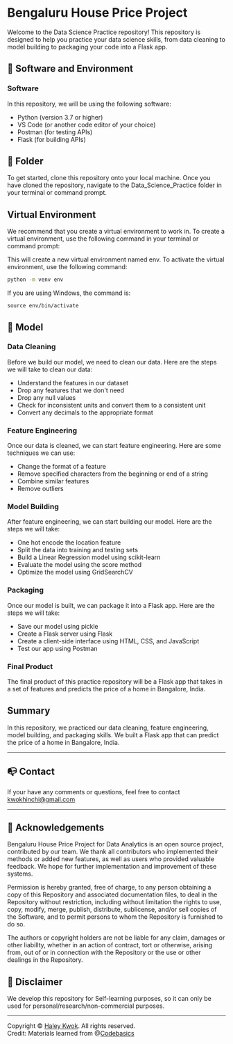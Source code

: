 # Bengaluru House Price Project

Welcome to the Data Science Practice repository! This repository is designed to help you practice your data science skills, from data cleaning to model building to packaging your code into a Flask app.

## 🔧 Software and Environment

### Software
In this repository, we will be using the following software:

- Python (version 3.7 or higher)
- VS Code (or another code editor of your choice)
- Postman (for testing APIs)
- Flask (for building APIs)

## 📂 Folder
To get started, clone this repository onto your local machine. Once you have cloned the repository, navigate to the Data_Science_Practice folder in your terminal or command prompt.

## Virtual Environment
We recommend that you create a virtual environment to work in. To create a virtual environment, use the following command in your terminal or command prompt:

This will create a new virtual environment named env. To activate the virtual environment, use the following command:
```bash
python -m venv env
```

If you are using Windows, the command is:
```
source env/bin/activate
```

## 💾 Model

### Data Cleaning
Before we build our model, we need to clean our data. Here are the steps we will take to clean our data:
- Understand the features in our dataset
- Drop any features that we don't need
- Drop any null values
- Check for inconsistent units and convert them to a consistent unit
- Convert any decimals to the appropriate format

### Feature Engineering
Once our data is cleaned, we can start feature engineering. Here are some techniques we can use:
- Change the format of a feature
- Remove specified characters from the beginning or end of a string
- Combine similar features
- Remove outliers

### Model Building
After feature engineering, we can start building our model. Here are the steps we will take:

- One hot encode the location feature
- Split the data into training and testing sets
- Build a Linear Regression model using scikit-learn
- Evaluate the model using the score method
- Optimize the model using GridSearchCV

### Packaging
Once our model is built, we can package it into a Flask app. Here are the steps we will take:
- Save our model using pickle
- Create a Flask server using Flask
- Create a client-side interface using HTML, CSS, and JavaScript
- Test our app using Postman

### Final Product
The final product of this practice repository will be a Flask app that takes in a set of features and predicts the price of a home in Bangalore, India.

## Summary

In this repository, we practiced our data cleaning, feature engineering, model building, and packaging skills. We built a Flask app that can predict the price of a home in Bangalore, India.


---

## 📭 Contact
If your have any comments or questions, feel free to contact kwokhinchi@gmail.com 

---

## 📖 Acknowledgements
Bengaluru House Price Project for Data Analytics is an open source project, contributed by our team. We thank all contributors who implemented their methods or added new features, as well as users who provided valuable feedback. We hope for further implementation and improvement of these systems.

Permission is hereby granted, free of charge, to any person obtaining a copy of this Repository and associated documentation files, to deal in the Repository without restriction, including without limitation the rights to use, copy, modify, merge, publish, distribute, sublicense, and/or sell copies of the Software, and to permit persons to whom the Repository is furnished to do so.

The authors or copyright holders are not be liable for any claim, damages or other liabillty, whether in an action of contract, tort or otherwise, arising from, out of or in connection with the Repository or the use or other dealings in the Repository.


## 📢 Disclaimer
We develop this repository for Self-learning purposes, so it can only be used for personal/research/non-commercial purposes.

---

Copyright © [Haley Kwok](https://github.com/HaleyKwok). All rights reserved.
<br>
Credit: Materials learned from @[Codebasics](https://github.com/codebasics)

